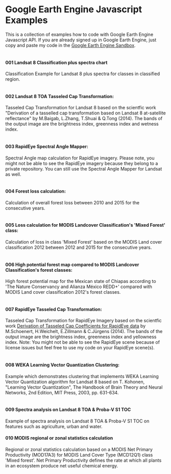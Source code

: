 # Google Earth Engine Javascript Examples
This is a collection of examples how to code with Google Earth Engine Javascript API. If you are already signed up in Google Earth Engine, just copy and paste my code in the [Google Earth Engine Sandbox](https://code.earthengine.google.com).
<br><br>
#### 001 Landsat 8 Classification plus spectra chart
Classification Example for Landsat 8 plus spectra for classes in classified region.
<br><br>
#### 002 Landsat 8 TOA Tasseled Cap Transformation:
Tasseled Cap Transformation for Landsat 8 based on the scientfic work "Derivation of a tasselled cap transformation based on Landsat 8 at-satellite reflectance" by M.Baigab, L.Zhang, T.Shuai & Q.Tong (2014). The bands of the output image are the brightness index, greenness index and wetness index.
<br><br>
#### 003 RapidEye Spectral Angle Mapper:
Spectral Angle map calculation for RapidEye imagery. Please note, you might not be able to see the RapidEye imagery because they belong to a private repository. You can still use the Spectral Angle Mapper for Landsat as well.
<br><br>
#### 004 Forest loss calculation:
Calculation of overall forest loss between 2010 and 2015 for the consecutive years.
<br><br>
#### 005 Loss calculation for MODIS Landcover Classification's 'Mixed Forest' class:
Calculation of loss in class 'Mixed Forest' based on the MODIS Land cover classification 2012 between 2012 and 2015 for the consecutive years.
<br><br>
#### 006 High potential forest map compared to MODIS Landcover Classification's forest classes:
High forest potential map for the Mexican state of Chiapas according to 'The Nature Conservancy and Alianza México REDD+' compared with MODIS Land cover classification 2012's forest classes.
<br><br>
#### 007 RapidEye Tasseled Cap Transformation:
Tasseled Cap Transformation for RapidEye Imagery based on the scientfic work [Derivation of Tasseled Cap Coefficients for RapidEye data](https://www.researchgate.net/publication/270302804_Derivation_of_Tasseled_Cap_Coefficients_for_RapidEye_data) by M.Schoenert, H.Weichelt, E.Zillmann & C.Jürgens (2014). The bands of the output image are the brightness index, greenness index and yellowness index. Note: You might not be able to see the RapidEye scene because of license issues but feel free to use my code on your RapidEye scene(s).
<br><br>
#### 008 WEKA Learning Vector Quantization Clustering:
Example which demonstrates clustering that implements WEKA Learning Vector Quantization algorithm for Landsat 8 based on T. Kohonen, "Learning Vector Quantization", The Handbook of Brain Theory and Neural Networks, 2nd Edition, MIT Press, 2003, pp. 631-634.
<br><br>
#### 009 Spectra analysis on Landsat 8 TOA & Proba-V S1 TOC
Example of spectra analysis on Landsat 8 TOA & Proba-V S1 TOC on features such as agriculture, urban and water.

#### 010 MODIS regional or zonal statistics calculation
Regional or zonal statistics calculation based on a MODIS Net Primary Productivity (MOD17A3) for  MODIS Land Cover Type (MCD12Q1) class 'Mixed forest'. Net Primary Productivity defines the rate at which all plants in an ecosystem produce net useful chemical energy.
